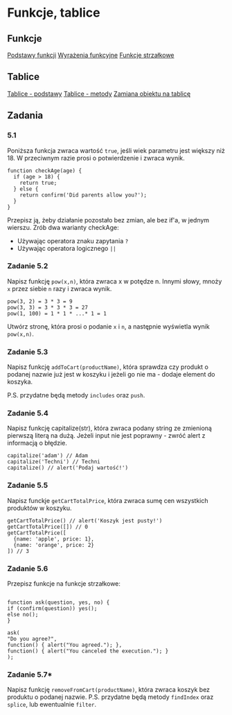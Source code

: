 # Funkcje, tablice

## Funkcje

[Podstawy funkcji](https://javascript.info/function-basics)
[Wyrażenia funkcyjne](https://javascript.info/function-expressions)
[Funkcje strzałkowe](https://javascript.info/arrow-functions-basics)

## Tablice

[Tablice - podstawy](https://javascript.info/array)
[Tablice - metody](https://javascript.info/array-methods)
[Zamiana obiektu na tablicę](https://javascript.info/keys-values-entries)

## Zadania

### 5.1

Poniższa funkcja zwraca wartość `true`, jeśli wiek parametru jest większy niż 18.
W przeciwnym razie prosi o potwierdzenie i zwraca wynik.

```
function checkAge(age) {
  if (age > 18) {
    return true;
  } else {
    return confirm('Did parents allow you?');
  }
}
```

Przepisz ją, żeby działanie pozostało bez zmian, ale bez if'a, w jednym wierszu.
Zrób dwa warianty checkAge:

- Używając operatora znaku zapytania `?`
- Używając operatora logicznego `||`

### Zadanie 5.2

Napisz funkcję `pow(x,n)`, która zwraca x w potędze n.
Innymi słowy, mnoży `x` przez siebie `n` razy i zwraca wynik.

```
pow(3, 2) = 3 * 3 = 9
pow(3, 3) = 3 * 3 * 3 = 27
pow(1, 100) = 1 * 1 * ...* 1 = 1
```

Utwórz stronę, która prosi o podanie `x` i `n`, a następnie wyświetla wynik `pow(x,n)`.

### Zadanie 5.3

Napisz funkcję `addToCart(productName)`, która sprawdza czy produkt o podanej nazwie już jest w koszyku i jeżeli go nie ma - dodaje element do koszyka.

P.S. przydatne będą metody `includes` oraz `push`.

### Zadanie 5.4

Napisz funkcję capitalize(str), która zwraca podany string ze zmienioną pierwszą literą na dużą.
Jeżeli input nie jest poprawny - zwróć alert z informacją o błędzie.

```
capitalize('adam') // Adam
capitalize('Techni') // Techni
capitalize() // alert('Podaj wartość!')
```

### Zadanie 5.5

Napisz funckje `getCartTotalPrice`, która zwraca sumę cen wszystkich produktów w koszyku.

```
getCartTotalPrice() // alert('Koszyk jest pusty!')
getCartTotalPrice([]) // 0
getCartTotalPrice([
  {name: 'apple', price: 1},
  {name: 'orange', price: 2}
]) // 3
```

### Zadanie 5.6

Przepisz funkcje na funkcje strzałkowe:

```

function ask(question, yes, no) {
if (confirm(question)) yes();
else no();
}

ask(
"Do you agree?",
function() { alert("You agreed."); },
function() { alert("You canceled the execution."); }
);

```

### Zadanie 5.7\*

Napisz funkcję `removeFromCart(productName)`, która zwraca koszyk bez produktu o podanej nazwie.
P.S. przydatne będą metody `findIndex` oraz `splice`, lub ewentualnie `filter`.

```

```
